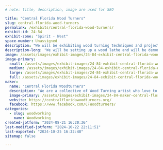 ```yaml
---
# note: title, description, image are used for SEO

title: "Central Florida Wood Turners"
slug: central-florida-wood-turners
permalink: /exhibits/central-florida-wood-turners/
exhibit-id: 24-84
exhibit-zone: "Spirit - West"
space-number: Unassigned
description: "We will be exhibiting wood turning techniques and projects on the spot with a wood lathe."
description-long: "We will be setting up a wood lathe and will be demonstrating how to turn Spinning tops and other quick but fun projects. We will show techniques in embellishing and dying to create unique and whimsical tops from start to finish."
image: /assets/images/exhibit-images/24-84-exhibit-central-florida-wood-turners-wood-tops-large.jpeg
image-primary: 
  small: /assets/images/exhibit-images/24-84-exhibit-central-florida-wood-turners-wood-tops-small.jpeg
  medium: /assets/images/exhibit-images/24-84-exhibit-central-florida-wood-turners-wood-tops-medium.jpeg
  large: /assets/images/exhibit-images/24-84-exhibit-central-florida-wood-turners-wood-tops-large.jpeg
  full: /assets/images/exhibit-images/24-84-exhibit-central-florida-wood-turners-wood-tops-full.jpeg
maker: 
  name: "Central Florida Woodturners"
  description: "We are a collective of Wood Turning artist who love to give back to our community."
  image-primary: /assets/images/exhibit-images/24-84-maker-central-florida-wood-turners-cfwt-logo-medium.jpeg
  website: https://centralfloridawoodturners.org/
  facebook: https://www.facebook.com/CFWoodturners/
categories: 
  - slug: woodworking
    name: Woodworking
created-jotform: "2024-08-21 16:20:36"
last-modified-jotform: "2024-10-22 22:11:51"
last-exported: "2024-10-25 16:32:48"
sitemap: false

---
```

